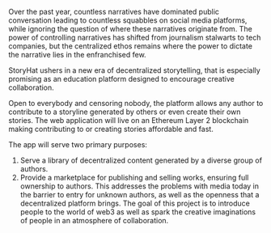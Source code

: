 Over the past year, countless narratives have dominated public conversation leading to countless squabbles on social media platforms, while ignoring the question of where these narratives originate from. The power of controlling narratives has shifted from journalism stalwarts to tech companies, but the centralized ethos remains where the power to dictate the narrative lies in the enfranchised few. 

StoryHat ushers in a new era of decentralized storytelling, that is especially promising as an education platform designed to encourage creative collaboration. 

Open to everybody and censoring nobody, the platform allows any author to contribute to a storyline generated by others or even create their own stories. The web application will live on an Ethereum Layer 2 blockchain making contributing to or creating stories affordable and fast. 

The app will serve two primary purposes: 

1. Serve a library of decentralized content generated by a diverse group of authors.
2. Provide a marketplace for publishing and selling works, ensuring full ownership to authors. 
This addresses the problems with media today in the barrier to entry for unknown authors, as well as the openness that a decentralized platform brings. The goal of this project is to introduce people to the world of web3 as well as spark the creative imaginations of people in an atmosphere of collaboration. 
